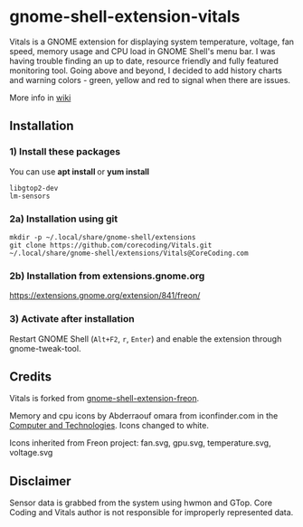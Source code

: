 gnome-shell-extension-vitals
====================================

Vitals is a GNOME extension for displaying system temperature, voltage, fan speed, memory usage and CPU load in GNOME Shell's menu bar. I was having trouble finding an up to date, resource friendly and fully featured monitoring tool. Going above and beyond, I decided to add history charts and warning colors - green, yellow and red to signal when there are issues.

More info in [wiki](https://github.com/corecoding/Vitals/wiki)

## Installation

### 1) Install these packages
You can use **apt install <package>** or **yum install <package>**

    libgtop2-dev
    lm-sensors

### 2a) Installation using git

    mkdir -p ~/.local/share/gnome-shell/extensions
    git clone https://github.com/corecoding/Vitals.git ~/.local/share/gnome-shell/extensions/Vitals@CoreCoding.com

### 2b) Installation from extensions.gnome.org

https://extensions.gnome.org/extension/841/freon/

### 3) Activate after installation

Restart GNOME Shell (`Alt+F2`, `r`, `Enter`) and enable the extension through gnome-tweak-tool.

## Credits
Vitals is forked from [gnome-shell-extension-freon](https://github.com/UshakovVasilii/gnome-shell-extension-freon).

Memory and cpu icons by Abderraouf omara from iconfinder.com in the [Computer and Technologies](https://www.iconfinder.com/iconsets/computer-and-technologies-1). Icons changed to white.

Icons inherited from Freon project: fan.svg, gpu.svg, temperature.svg, voltage.svg

## Disclaimer
Sensor data is grabbed from the system using hwmon and GTop. Core Coding and Vitals author is not responsible for improperly represented data.
